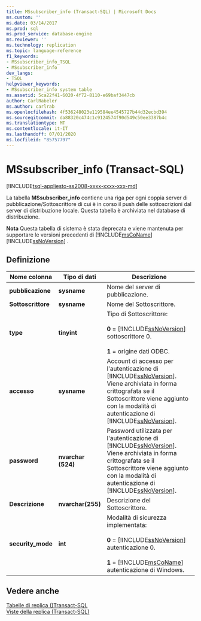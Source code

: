 ```yaml
---
title: MSsubscriber_info (Transact-SQL) | Microsoft Docs
ms.custom: ''
ms.date: 03/14/2017
ms.prod: sql
ms.prod_service: database-engine
ms.reviewer: ''
ms.technology: replication
ms.topic: language-reference
f1_keywords:
- MSsubscriber_info_TSQL
- MSsubscriber_info
dev_langs:
- TSQL
helpviewer_keywords:
- MSsubscriber_info system table
ms.assetid: 5ca22f41-6020-4f72-8110-e69baf3447cb
author: CarlRabeler
ms.author: carlrab
ms.openlocfilehash: 4f536248023e119584ee4545727b44d32ecbd394
ms.sourcegitcommit: da88320c474c1c9124574f90d549c50ee3387b4c
ms.translationtype: MT
ms.contentlocale: it-IT
ms.lasthandoff: 07/01/2020
ms.locfileid: "85757797"
---
```

# <a name="mssubscriber_info-transact-sql"></a>MSsubscriber_info (Transact-SQL)
[!INCLUDE[tsql-appliesto-ss2008-xxxx-xxxx-xxx-md](../../includes/applies-to-version/sqlserver.md)]

  La tabella **MSsubscriber_info** contiene una riga per ogni coppia server di pubblicazione/Sottoscrittore di cui è in corso il push delle sottoscrizioni dal server di distribuzione locale. Questa tabella è archiviata nel database di distribuzione.  
  
 **Nota** Questa tabella di sistema è stata deprecata e viene mantenuta per supportare le versioni precedenti di [!INCLUDE[msCoName](../../includes/msconame-md.md)] [!INCLUDE[ssNoVersion](../../includes/ssnoversion-md.md)] .  
  
## <a name="definition"></a>Definizione  
  
|Nome colonna|Tipo di dati|Descrizione|  
|-----------------|---------------|-----------------|  
|**pubblicazione**|**sysname**|Nome del server di pubblicazione.|  
|**Sottoscrittore**|**sysname**|Nome del Sottoscrittore.|  
|**type**|**tinyint**|Tipo di Sottoscrittore:<br /><br /> **0**  =  [!INCLUDE[ssNoVersion](../../includes/ssnoversion-md.md)] sottoscrittore 0.<br /><br /> **1** = origine dati ODBC.|  
|**accesso**|**sysname**|Account di accesso per l'autenticazione di [!INCLUDE[ssNoVersion](../../includes/ssnoversion-md.md)]. Viene archiviata in forma crittografata se il Sottoscrittore viene aggiunto con la modalità di autenticazione di [!INCLUDE[ssNoVersion](../../includes/ssnoversion-md.md)].|  
|**password**|**nvarchar (524)**|Password utilizzata per l'autenticazione di [!INCLUDE[ssNoVersion](../../includes/ssnoversion-md.md)]. Viene archiviata in forma crittografata se il Sottoscrittore viene aggiunto con la modalità di autenticazione di [!INCLUDE[ssNoVersion](../../includes/ssnoversion-md.md)].|  
|**Descrizione**|**nvarchar(255)**|Descrizione del Sottoscrittore.|  
|**security_mode**|**int**|Modalità di sicurezza implementata:<br /><br /> **0**  =  [!INCLUDE[ssNoVersion](../../includes/ssnoversion-md.md)] autenticazione 0.<br /><br /> **1**  =  [!INCLUDE[msCoName](../../includes/msconame-md.md)] autenticazione di Windows.|  
  
## <a name="see-also"></a>Vedere anche  
 [Tabelle di replica &#40;&#41;Transact-SQL](../../relational-databases/system-tables/replication-tables-transact-sql.md)   
 [Viste della replica &#40;Transact-SQL&#41;](../../relational-databases/system-views/replication-views-transact-sql.md)  
  
  
